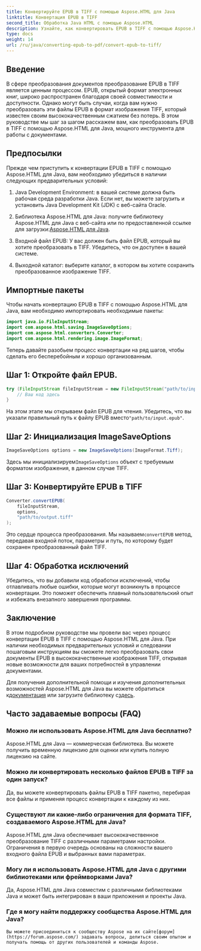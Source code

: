 ```yaml
---
title: Конвертируйте EPUB в TIFF с помощью Aspose.HTML для Java
linktitle: Конвертация EPUB в TIFF
second_title: Обработка Java HTML с помощью Aspose.HTML
description: Узнайте, как конвертировать EPUB в TIFF с помощью Aspose.HTML для Java. Следуйте нашему пошаговому руководству для высококачественного преобразования документов.
type: docs
weight: 14
url: /ru/java/converting-epub-to-pdf/convert-epub-to-tiff/
---
```


## Введение

В сфере преобразования документов преобразование EPUB в TIFF является ценным процессом. EPUB, открытый формат электронных книг, широко распространен благодаря своей совместимости и доступности. Однако могут быть случаи, когда вам нужно преобразовать эти файлы EPUB в формат изображения TIFF, который известен своим высококачественным сжатием без потерь. В этом руководстве мы шаг за шагом расскажем вам, как преобразовать EPUB в TIFF с помощью Aspose.HTML для Java, мощного инструмента для работы с документами.

## Предпосылки

Прежде чем приступить к конвертации EPUB в TIFF с помощью Aspose.HTML для Java, вам необходимо убедиться в наличии следующих предварительных условий:

1. Java Development Environment: в вашей системе должна быть рабочая среда разработки Java. Если нет, вы можете загрузить и установить Java Development Kit (JDK) с веб-сайта Oracle.

2.  Библиотека Aspose.HTML для Java: получите библиотеку Aspose.HTML для Java с веб-сайта или по предоставленной ссылке для загрузки:[Aspose.HTML для Java](https://releases.aspose.com/html/java/).

3. Входной файл EPUB: У вас должен быть файл EPUB, который вы хотите преобразовать в TIFF. Убедитесь, что он доступен в вашей системе.

4. Выходной каталог: выберите каталог, в котором вы хотите сохранить преобразованное изображение TIFF.

## Импортные пакеты

Чтобы начать конвертацию EPUB в TIFF с помощью Aspose.HTML для Java, вам необходимо импортировать необходимые пакеты:

```java
import java.io.FileInputStream;
import com.aspose.html.saving.ImageSaveOptions;
import com.aspose.html.converters.Converter;
import com.aspose.html.rendering.image.ImageFormat;
```

Теперь давайте разобьем процесс конвертации на ряд шагов, чтобы сделать его бесперебойным и хорошо организованным.


## Шаг 1: Откройте файл EPUB.

```java
try (FileInputStream fileInputStream = new FileInputStream("path/to/input.epub")) {
    // Ваш код здесь
}
```

На этом этапе мы открываем файл EPUB для чтения. Убедитесь, что вы указали правильный путь к файлу EPUB вместо`"path/to/input.epub"`.

## Шаг 2: Инициализация ImageSaveOptions

```java
ImageSaveOptions options = new ImageSaveOptions(ImageFormat.Tiff);
```

 Здесь мы инициализируем`ImageSaveOptions` объект с требуемым форматом изображения, в данном случае TIFF.

## Шаг 3: Конвертируйте EPUB в TIFF

```java
Converter.convertEPUB(
    fileInputStream,
    options,
    "path/to/output.tiff"
);
```

 Это сердце процесса преобразования. Мы называем`convertEPUB` метод, передавая входной поток, параметры и путь, по которому будет сохранен преобразованный файл TIFF.

## Шаг 4: Обработка исключений

Убедитесь, что вы добавили код обработки исключений, чтобы отлавливать любые ошибки, которые могут возникнуть в процессе конвертации. Это поможет обеспечить плавный пользовательский опыт и избежать внезапного завершения программы.

## Заключение

В этом подробном руководстве мы провели вас через процесс конвертации EPUB в TIFF с помощью Aspose.HTML для Java. При наличии необходимых предварительных условий и следовании пошаговым инструкциям вы сможете легко преобразовать свои документы EPUB в высококачественные изображения TIFF, открывая новые возможности для ваших потребностей в управлении документами.

Для получения дополнительной помощи и изучения дополнительных возможностей Aspose.HTML для Java вы можете обратиться к[документация](https://reference.aspose.com/html/java/) или загрузите библиотеку с[здесь](https://releases.aspose.com/html/java/).

## Часто задаваемые вопросы (FAQ)

### Можно ли использовать Aspose.HTML для Java бесплатно?
   Aspose.HTML для Java — коммерческая библиотека. Вы можете получить временную лицензию для оценки или купить полную лицензию на сайте.

### Можно ли конвертировать несколько файлов EPUB в TIFF за один запуск?
   Да, вы можете конвертировать файлы EPUB в TIFF пакетно, перебирая все файлы и применяя процесс конвертации к каждому из них.

### Существуют ли какие-либо ограничения для формата TIFF, создаваемого Aspose.HTML для Java?
   Aspose.HTML для Java обеспечивает высококачественное преобразование TIFF с различными параметрами настройки. Ограничения в первую очередь основаны на сложности вашего входного файла EPUB и выбранных вами параметрах.

### Могу ли я использовать Aspose.HTML для Java с другими библиотеками или фреймворками Java?
   Да, Aspose.HTML для Java совместим с различными библиотеками Java и может быть интегрирован в ваши приложения и проекты Java.

### Где я могу найти поддержку сообщества Aspose.HTML для Java?
    Вы можете присоединиться к сообществу Aspose на их сайте[форум](https://forum.aspose.com/) задавать вопросы, делиться своим опытом и получать помощь от других пользователей и команды Aspose.
